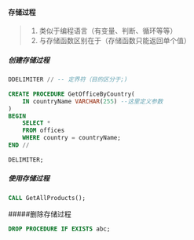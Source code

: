 #### 存储过程
> 1. 类似于编程语言（有变量、判断、循环等等）
> 2. 与存储函数区别在于（存储函数只能返回单个值）


##### 创建存储过程
```sql
DDELIMITER // -- 定界符（目的区分于;)
 
CREATE PROCEDURE GetOfficeByCountry(
    IN countryName VARCHAR(255) --这里定义参数
)
BEGIN
    SELECT *
    FROM offices
    WHERE country = countryName;
END //
 
DELIMITER;
```


##### 使用存储过程
```sql
CALL GetAllProducts();
```


#####删除存储过程
```sql
DROP PROCEDURE IF EXISTS abc;
```
